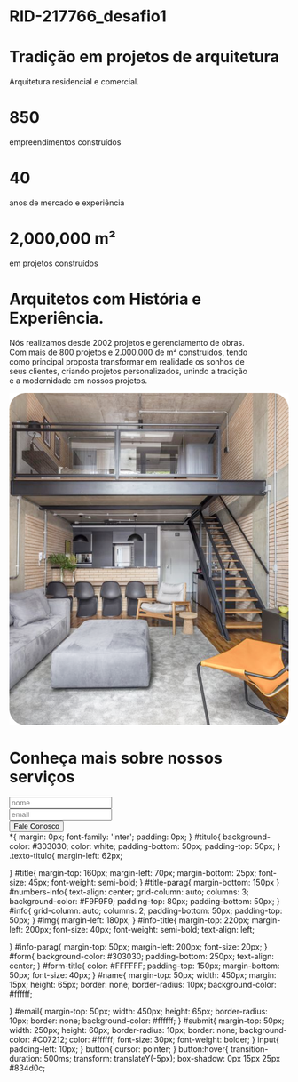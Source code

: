 # RID-217766_desafio1
<!--CODIGO HTML-->
<!DOCTYPE html>
<html lang="pt-br">
<head>
    <meta charset="UTF-8">
    <meta name="viewport" content="width=device-width, initial-scale=1.0">
    <title>architecture_landpage</title>
    <link rel="stylesheet" href="link rel="preconnect href="https://fonts.googleapis.com">
    <link rel="preconnect" href="https://fonts.gstatic.com" crossorigin>
    <link href="https://fonts.googleapis.com/css2?family=Inter:ital,opsz,wght@0,14..32,100..900;1,14..32,100..900&display=swap" rel="stylesheet">
    <link rel="stylesheet" href="style.css">
</head>
<body>
    <!--titulo-->
    <div id="titulo">
    <h1 class="texto-titulo" id="title">Tradição em projetos de arquitetura</h1>
    <p class="texto-titulo" id="title-parag">Arquitetura residencial e comercial. </p>
</div>
<!--numbersinfo-->
<div id="numbers-info">
    <h1 class="number">850</h1>
    <p>empreendimentos construídos</p>
    <h1 class="number">40</h1>
    <p>anos de mercado e experiência</p>
    <h1 class="number">2,000,000 m²</h1>
    <p>em projetos construídos</p>
</div>
<!--info-->
<div id="info">
    <h1 id="info-title">Arquitetos com História e Experiência.</h1>
    <p id="info-parag">Nós realizamos desde 2002 projetos e gerenciamento de obras.<br>
    Com mais de 800 projetos e 2.000.000 de m² construídos, tendo<br> 
    como principal proposta transformar em realidade os sonhos de <br> seus clientes, criando projetos personalizados, unindo a tradição <br>
    e a modernidade em nossos projetos.</p>
    <img src="imagem/foto.svg" alt="error" id="img">
</div>
<!--form-->
<div id="form">
    <form action=https://api.sheetmonkey.io/form/jezoBDgedwxSWNDGELUyV6 method="post"> 
    <h1 id="form-title">Conheça mais sobre nossos serviços</h1>
    <input type="text" id="name" placeholder="nome" name="Name" required /><br>
    <input type="text" id="email" placeholder="email" name="Email" required /> <br>
    <input type="hidden" name="Created" value="x-sheetmonkey-current-date-time" /> 
    <button type="submit" id="submit">Fale Conosco</button>
</div>
</form>

</body>
</html>
<!--CODIGO CSS-->
*{
    margin: 0px;
    font-family: 'inter'; 
    padding: 0px;
}
#titulo{
    background-color: #303030;
    color: white; 
    padding-bottom: 50px;
    padding-top: 50px;
}
.texto-titulo{
    margin-left: 62px;
    
}
#title{
    margin-top: 160px;
    margin-left: 70px;
    margin-bottom: 25px;
    font-size: 45px;
    font-weight: semi-bold;
}
#title-parag{
    margin-bottom: 150px
}
#numbers-info{
    text-align: center;
    grid-column: auto;
    columns: 3;
    background-color: #F9F9F9;
    padding-top: 80px;
    padding-bottom: 50px;
}
#info{
    grid-column: auto;
    columns: 2;
    padding-bottom: 50px;
    padding-top: 50px;
}
#img{
    margin-left: 180px;
}
#info-title{
    margin-top: 220px;
    margin-left: 200px;
    font-size: 40px;
    font-weight: semi-bold;
    text-align: left;
    
}
#info-parag{
    margin-top: 50px;
    margin-left: 200px;
    font-size: 20px;
}
#form{
    background-color: #303030;
    padding-bottom: 250px;
    text-align: center;
}
#form-title{
    color: #FFFFFF;
    padding-top: 150px;
    margin-bottom: 50px;
    font-size: 40px;
}
#name{
    margin-top: 50px;
    width: 450px;
    margin: 15px;
    height: 65px;
    border: none;
    border-radius: 10px;
    background-color: #ffffff;
    
}
#email{
    margin-top: 50px;
    width: 450px;
    height: 65px;
    border-radius: 10px;
    border: none;
    background-color: #ffffff;
}
#submit{
    margin-top: 50px;
    width: 250px;
    height: 60px;
    border-radius: 10px;
    border: none;
    background-color: #C07212;
    color: #ffffff;
    font-size: 30px;
    font-weight: bolder;
}
input{
    padding-left: 10px;
}
button{
    cursor: pointer;
}
button:hover{
    transition-duration: 500ms;
    transform: translateY(-5px);
    box-shadow: 0px 15px 25px #834d0c;
